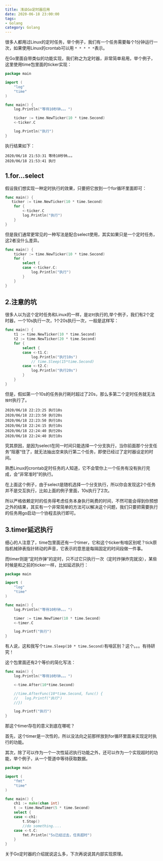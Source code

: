 ```yaml
---
title: 浅谈Go定时器应用
date: 2020-06-18 23:00:00
tags: 
- Golang
category: Golang
---
```

很多人都用过Linux的定时任务，举个例子，我们有一个任务需要每个1分钟运行一次，如果使用Linux的crontab可以用 ```* * * * *```表示。

在Go里面自带类似的功能实现，我们称之为定时器，非常简单易用，举个例子，这里使用time包里面的ticker实现：
```go
package main

import (
    "log"
    "time"
)

func main() {
    log.Println("等待10秒钟。。。")

    ticker := time.NewTicker(10 * time.Second)
    <-ticker.C

    log.Println("执行")
}
```
执行结果如下：
```
2020/06/18 21:53:31 等待10秒钟。。。
2020/06/18 21:53:41 执行
```
<!--more-->

## 1.for...select
假设我们想实现一种定时执行的效果，只要把它放到一个for循环里面即可：
```go
func main() {
   ticker := time.NewTicker(10 * time.Second)
    for {
        <-ticker.C
        log.Println("执行")
    }
}
```
但是我们通常更常见的一种写法是配合select使用，其实如果只是一个定时任务，这2者没什么差异。
```go
func main() {
    ticker := time.NewTicker(10 * time.Second)
    for {
        select {
        case <-ticker.C:
            log.Println("执行")
        }
    }
}
```
## 2.注意的坑
很多人以为这个定时任务和Linux的一样，是```定时```执行的,举个例子，我们有2个定时器，一个10s执行一次，1个20s执行一次，一般是这样写：
```go
func main() {
    t1 := time.NewTicker(10 * time.Second)
    t2 := time.NewTicker(20 * time.Second)
    for {
        select {
        case <-t1.C:
            log.Println("执行10s")
            // time.Sleep(15*time.Second)
        case <-t2.C:
            log.Println("执行20s")
        }
    }
}
```
但是，假如第一个10s的任务执行耗时超过了20s，那么多第二个定时任务就无法```按时```执行了。
```
2020/06/18 22:23:25 执行10s
2020/06/18 22:23:50 执行20s
2020/06/18 22:23:50 执行10s
2020/06/18 22:24:15 执行10s
2020/06/18 22:24:40 执行20s
2020/06/18 22:24:40 执行10s
```
究其原因，是因为select在同一时间只能选择一个分支执行，当你前面那个分支任务“阻塞“住了，就无法抽出空来执行第二个任务，即使已经过了定时器设定的时间。

熟悉Linux的crontab定时任务的人知道，它不会管你上一个任务有没有执行完成，会“非常准时”的执行。

在上面这个例子，由于select是随机选择一个分支执行，所以你会发现这2个任务并不是交互执行，比如上面的例子里面，10s执行了2次。

所以严格依赖定时的任务得考虑任务本身执行耗费的时间，不然可能会得到你预想之外的结果，其实有一个非常简单的方法可以解决这个问题，我们只要把需要执行的任务用go启动一个协程去执行即可。

## 3.timer延迟执行
细心的人注意了，time包里面还有一个timer，它和这个ticker有啥区别呢？tick原指机械钟表指针转动的声音，它表示的意思是每隔固定的时间段做一件事。

而timer则是“定时炸弹”的定时，只不过它只执行一次（定时炸弹炸完就没），某些时候是和之前的ticker一样，比如延迟执行：
```go
package main

import (
    "log"
    "time"
)

func main() {
    log.Println("等待10秒钟。。。")

    timer := time.NewTimer(10 * time.Second)
    <-timer.C

    log.Printf("执行")
}
```
有人说，这和我写个```time.Sleep(10 * time.Second)```有啥区别？这个。。。有待研究！

这个包里面还有2个等价的简化写法：
```go
func main() {
    log.Println("等待10秒钟。。。")

    <-time.After(10*time.Second)

    //time.AfterFunc(10*time.Second, func() {
    //   log.Printf("执行")
    //})

    log.Printf("执行")
}
```

那这个timer存在的意义到底在哪呢？

首先，这个timer是一次性的，所以没法向之前那样放到for循环里面来实现定时执行的功能。

其次，除了可以作为一个一次性延迟执行功能之外，还可以作为一个实现超时的功能，举个例子，从一个管道中等待获取数据。
```go
package main

import (
    "fmt"
    "time"
)

func main() {
    ch1 := make(chan int)
    t := time.NewTimer(5 * time.Second)
    select {
    case <-ch1:
        t.Stop()
        //do something....
    case <-t.C:
        fmt.Println("5s已经过去，任务超时")
    }
}
```

关于Go定时器的介绍就说这么多，下次再说说其内部实现原理。